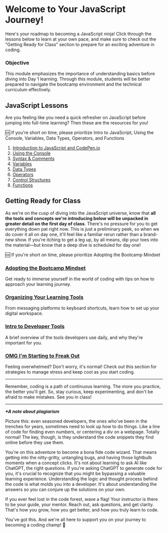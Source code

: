 # Welcome to Your JavaScript Journey!

Here's your roadmap to becoming a JavaScript ninja! Click through the lessons below to learn at your own pace, and make sure to check out the "Getting Ready for Class" section to prepare for an exciting adventure in coding.

### Objective

This module emphasizes the importance of understanding basics before diving into Day 1 learning. Through this module, students will be better prepared to navigate the bootcamp environment and the technical curriculum effectively.

## JavaScript Lessons

Are you feeling like you need a quick refresher on JavaScript before jumping into full-time learning?  Then these are the resources for you!

🆘 If you're short on time, please prioritize Intro to JavaScript, Using the Console, Variables, Data Types, Operators, and Functions

1. [Introduction to JavaScript and CodePen.io](https://github.com/nayaba/pw-lesson-01)
2. [Using the Console](https://github.com/nayaba/pw-lesson-02)
3. [Syntax & Comments](https://github.com/nayaba/pw-lesson-03)
4. [Variables](https://github.com/nayaba/pw-lesson-04)
5. [Data Types](https://github.com/nayaba/pw-lesson-05)
6. [Operators](https://github.com/nayaba/pw-lesson-06)
7. [Control Structures](https://github.com/nayaba/pw-lesson-07)
8. [Functions](https://github.com/nayaba/pw-lesson-08)

## Getting Ready for Class

As we're on the cusp of diving into the JavaScript universe, know that **all the tools and concepts we're introducing below will be unpacked in greater detail on the first day of class**. There's no pressure for you to get everything down pat right now. This is just a preliminary peek, so when we do cover it all on day one, it'll feel like a familiar rerun rather than a brand-new show. If you're itching to get a leg up, by all means, dip your toes into the material—but know that a deep dive is scheduled for day one!

🆘 If you're short on time, please prioritize Adopting the Bootcamp Mindset

### [Adopting the Bootcamp Mindset](https://seiremote.notion.site/Bootcamp-Mindset-4a3b687a2357409abc79a1d0eae41f59)

Get ready to immerse yourself in the world of coding with tips on how to approach your learning journey.

### [Organizing Your Learning Tools](https://github.com/nayaba/pw-organizing)

From messaging platforms to keyboard shortcuts, learn how to set up your digital workspace.

### [Intro to Developer Tools](https://github.com/nayaba/pw-dev-tools)

A brief overview of the tools developers use daily, and why they're important for you.

### [OMG I'm Starting to Freak Out](https://seiremote.notion.site/PANIC-BUTTON-Question-List-33ba1112a68f4d51801d5dff09c11534)

Feeling overwhelmed? Don't worry, it's normal! Check out this section for strategies to manage stress and keep cool as you start coding.

---

Remember, coding is a path of continuous learning. The more you practice, the better you'll get. So, stay curious, keep experimenting, and don't be afraid to make mistakes. See you in class!

---
**_*A note about plagiarism_**

Picture this: even seasoned developers, the ones who've been in the trenches for years, sometimes need to look up how to do things. Like a line of code for finding even numbers, or centering a div on a webpage. Totally normal! The key, though, is they understand the code snippets they find online before they use them.

You're on this adventure to become a bona fide code wizard. That means getting into the nitty-gritty, untangling bugs, and having those lightbulb moments when a concept clicks. It's not about learning to ask AI like ChatGPT, the right questions. If you're asking ChatGPT to generate code for you, it's crucial to recognize that you might be bypassing a valuable learning experience. Understanding the logic and thought process behind the code is what molds you into a developer.  It's about understanding the answers so you can conjure up the solutions on your own.

If you ever feel lost in the code forest, wave a flag! Your instructor is there to be your guide, your mentor. Reach out, ask questions, and get clarity. That's how you grow, how you get better, and how you truly learn to code.

You've got this. And we're all here to support you on your journey to becoming a coding champ! 🚀
